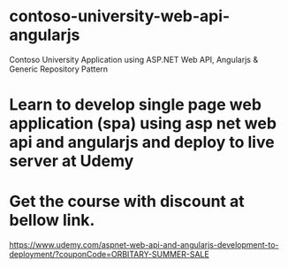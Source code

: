 # contoso-university-web-api-angularjs
Contoso University Application using ASP.NET Web API, Angularjs &amp; Generic Repository Pattern

# Learn to develop single page web application (spa) using asp net web api and angularjs and deploy to live server at Udemy
# Get the course with discount at bellow link.

https://www.udemy.com/aspnet-web-api-and-angularjs-development-to-deployment/?couponCode=ORBITARY-SUMMER-SALE


